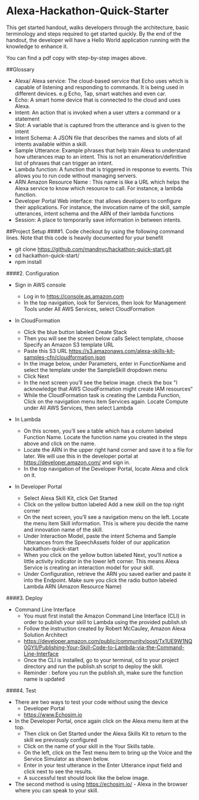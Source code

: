 # Alexa-Hackathon-Quick-Starter
This get started handout, walks developers through the architecture, basic terminology and steps required to get started quickly. By the end of the handout, the developer will have a Hello World application running with the knowledge to enhance it. 

You can find a pdf copy with step-by-step images above.

##Glossary
- Alexa/ Alexa service: The cloud-based service that Echo uses which is capable of listening and responding to commands. It is being used in different devices. e.g Echo, Tap, smart watches and  even car.
- Echo: A smart home device that is connected to the cloud and uses Alexa.
- Intent: An action that is invoked when a user utters a command or a statement
- Slot: A variable that is captured from the utterance and is given to the intent
- Intent Schema: A JSON file that describes the names and slots of all intents available within a skill.
- Sample Utterance: Example phrases that help train Alexa to understand how utterances map to an intent. This is not an enumeration/definitive list of phrases that can trigger an intent.
- Lambda function: A function that is triggered in response to events. This allows you to run code without managing servers.
- ARN Amazon Resource Name : This name is like a URL which helps the Alexa service to know which resource to call. For instance, a lambda function.
- Developer Portal Web interface: that allows developers to configure their applications. For instance, the invocation name of the skill, sample utterances, intent schema and the ARN of their lambda functions
- Session: A place to temporarily save information in between intents.

##Project Setup
####1. Code checkout by using the following command lines. Note that this code is heavily documented for your benefit
  * git clone https://github.com/mandnyc/hackathon-quick-start.git
  * cd hackathon-quick-start/
  * npm install

####2. Configuration
  * Sign in AWS console
    * Log in to https://console.as.amazon.com
    * In the top navigation, look for Services, then look for Management Tools under All AWS Services, select CloudFormation
    
  * In CloudFormation
    * Click the blue button labeled Create Stack
    * Then you will see the screen below calls Select template, choose Specify an Amazon S3 template URL
    * Paste this S3 URL https://s3.amazonaws.com/alexa-skills-kit-samples-cfn/cloudformation.json
    * In the image below, under Parameters, enter in FunctionName and select the template under the SampleSkill dropdown menu
    * Click Next
    * In the next screen you’ll see the below image. check the box "I acknowledge that AWS CloudFormation might create IAM resources“
    * While the CloudFormation task is creating the Lambda Function, Click on the navigation menu item Services again. Locate Compute under All AWS Services, then select Lambda
  * In Lambda
    * On this screen, you’ll see a table which has a column labeled Function Name. Locate the function name you created in the steps above and click on the name. 
    * Locate the ARN in the upper right hand corner and save it to a file for later. We will use this in the developer portal at https://developer.amazon.com/ and sign in.
    * In the top navigation of the Developer Portal, locate Alexa and click on it.
  * In Developer Portal
    * Select Alexa Skill Kit, click Get Started
    * Click on the yellow button labeled Add a new skill on the top right corner
    * On the next screen, you’ll see a navigation menu on the left. Locate the menu item Skill information. This is where you decide the name and innovation name of the skill. 
    * Under Interaction Model, paste the intent Schema and Sample Utterances from the SpeechAssets folder of our application hackathon-quick-start
    * When you click on the yellow button labeled Next, you’ll notice a little activity indicator in the lower left corner. This means Alexa Service is creating an interaction model for your skill.
    * Under Configuration, retrieve the ARN you saved earlier and paste it into the Endpoint. Make sure you click the radio button labeled Lambda ARN (Amazon Resource Name)
  

####3. Deploy
  * Command Line Interface
    * You must first install the Amazon Command Line Interface (CLI) in order to publish your skill to Lambda using the provided publish.sh
    * Follow the instruction created by Robert McCauley, Amazon Alexa Solution Architect 
    * https://developer.amazon.com/public/community/post/Tx1UE9W1NQ0GYII/Publishing-Your-Skill-Code-to-Lambda-via-the-Command-Line-Interface
    * Once the CLI is installed, go to your terminal, cd to your project directory and run the publish.sh script to deploy the skill.
    * Reminder :  before you run the publish.sh, make sure the function name is updated
    

####4. Test
  * There are two ways to test your code without using the device
    * Developer Portal
    * https://www.Echosim.io  
  * In the Developer Portal, once again click on the Alexa menu item at the top.
    * Then click on Get Started under the Alexa Skills Kit to return to the skill we previously configured
    * Click on the name of your skill in the Your Skills table.
    * On the left, click on the Test menu item to bring up the Voice and the Service Simulator as shown below.
    * Enter in your test utterance in the Enter Utterance input field and click next to see the results.
    * A successful test should look like the below image.
  * The second method is using https://echosim.io/ - Alexa in the browser where you can speak to your skill.


